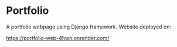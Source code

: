# Portfolio
A portfolio webpage using Django framework.
Website deployed on:

https://portfolio-web-4hwn.onrender.com/
